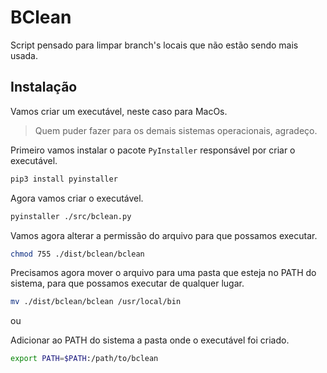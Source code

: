 # BClean
Script pensado para limpar branch's locais que não estão sendo mais usada. 

## Instalação

Vamos criar um executável, neste caso para MacOs.
> Quem puder fazer para os demais sistemas operacionais, agradeço.

Primeiro vamos instalar o pacote `PyInstaller` responsável por criar o executável.

```zsh
pip3 install pyinstaller
``` 

Agora vamos criar o executável.

```zsh
pyinstaller ./src/bclean.py 
```

Vamos agora alterar a permissão do arquivo para que possamos executar.

```zsh
chmod 755 ./dist/bclean/bclean
```

Precisamos agora mover o arquivo para uma pasta que esteja no PATH do sistema, para que possamos executar de qualquer lugar.

```zsh
mv ./dist/bclean/bclean /usr/local/bin
```
ou

Adicionar ao PATH do sistema a pasta onde o executável foi criado.

```zsh
export PATH=$PATH:/path/to/bclean
```


